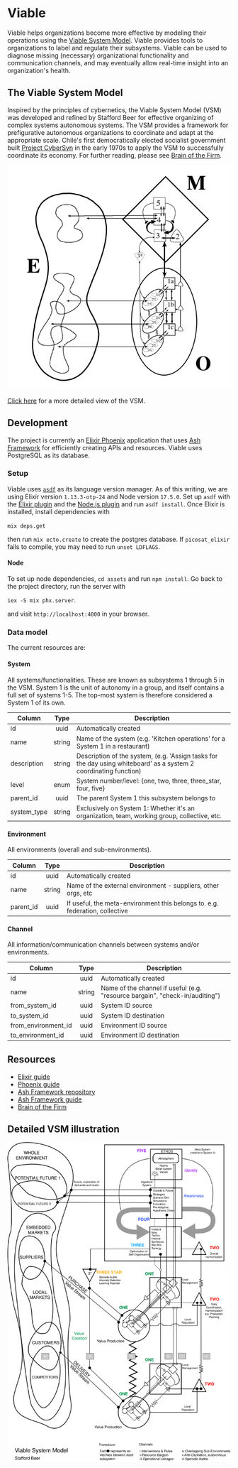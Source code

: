 # Viable

Viable helps organizations become more effective by modeling their operations using the [Viable System Model](https://en.wikipedia.org/wiki/Viable_system_model). Viable provides tools to organizations to label and regulate their subsystems. Viable can be used to diagnose missing (necessary) organizational functionality and communication channels, and may eventually allow real-time insight into an organization's health.


## The Viable System Model

Inspired by the principles of cybernetics, the Viable System Model (VSM) was developed and refined by Stafford Beer for effective organizing of complex systems autonomous systems. The VSM provides a framework for prefigurative autonomous organizations to coordinate and adapt at the appropriate scale. Chile's first democratically elected socialist government built [Project CyberSyn](https://en.wikipedia.org/wiki/Project_Cybersyn) in the early 1970s to apply the VSM to successfully coordinate its economy. For further reading, please see [Brain of the Firm](https://www.goodreads.com/en/book/show/1304488.Brain_of_the_Firm).

![The Viable System Model](/docs/vsm_simple.png)

[Click here](#detailed-vsm) for a more detailed view of the VSM.


## Development

The project is currently an [Elixir Phoenix](https://www.phoenixframework.org/) application that uses [Ash Framework](https://www.ash-elixir.org/) for efficiently creating APIs and resources. Viable uses PostgreSQL as its database.

### Setup

Viable uses [`asdf`](https://github.com/asdf-vm/asdf) as its language version manager. As of this writing, we are using Elixir version `1.13.3-otp-24` and Node version `17.5.0`. Set up `asdf` with the [Elixir plugin](https://github.com/asdf-vm/asdf-elixir) and the [Node.js plugin](https://github.com/asdf-vm/asdf-nodejs) and run `asdf install`. Once Elixir is installed, install dependencies with


`mix deps.get`


then run `mix ecto.create` to create the postgres database. If `picosat_elixir` fails to compile, you may need to run `unset LDFLAGS`.


#### Node

To set up node dependencies, `cd assets` and run `npm install`. Go back to the project directory, run the server with

`iex -S mix phx.server`.

and visit `http://localhost:4000` in your browser.


### Data model

The current resources are:

#### System 
All systems/functionalities. These are known as subsystems 1 through 5 in the VSM. System 1 is the unit of autonomy in a group, and itself contains a full set of systems 1-5. The top-most system is therefore considered a System 1 of its own.

Column | Type | Description
-------|:----:| -----------
id | uuid | Automatically created
name | string | Name of the system (e.g. 'Kitchen operations' for a System 1 in a restaurant)
description | string | Description of the system, (e.g. 'Assign tasks for the day using whiteboard' as a system 2 coordinating function)
level | enum | System number/level: {one, two, three, three_star, four, five}
parent_id | uuid | The parent System 1 this subsystem belongs to
system_type | string | Exclusively on System 1: Whether it's an organization, team, working group, collective, etc.


#### Environment
All environments (overall and sub-environments).

Column | Type | Description
-------|:----:| -----------
id | uuid | Automatically created
name | string | Name of the external environment - suppliers, other orgs, etc
parent_id | uuid | If useful, the meta-environment this belongs to. e.g. federation, collective


#### Channel
All information/communication channels between systems and/or environments.

Column | Type | Description
-------|:----:| -----------
id | uuid | Automatically created
name | string | Name of the channel if useful (e.g. "resource bargain", "check-in/auditing")
from_system_id | uuid | System ID source
to_system_id | uuid | System ID destination
from_environment_id | uuid | Environment ID source
to_environment_id | uuid | Environment ID destination


## Resources

- [Elixir guide](https://elixir-lang.org/getting-started/introduction.html)
- [Phoenix guide](https://hexdocs.pm/phoenix/overview.html)
- [Ash Framework repository](https://github.com/ash-project/ash)
- [Ash Framework guide](https://hexdocs.pm/ash/getting_started.html)
- [Brain of the Firm](https://www.goodreads.com/en/book/show/1304488.Brain_of_the_Firm)


## Detailed VSM illustration
![Detailed VSM](/docs/vsm_full.svg)
